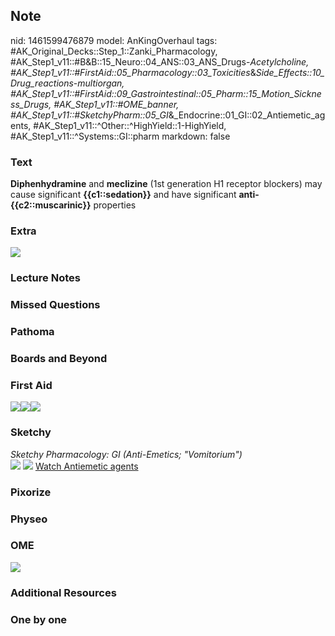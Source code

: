 ## Note
nid: 1461599476879
model: AnKingOverhaul
tags: #AK_Original_Decks::Step_1::Zanki_Pharmacology, #AK_Step1_v11::#B&B::15_Neuro::04_ANS::03_ANS_Drugs-_Acetylcholine, #AK_Step1_v11::#FirstAid::05_Pharmacology::03_Toxicities_&_Side_Effects::10_Drug_reactions_-_multiorgan, #AK_Step1_v11::#FirstAid::09_Gastrointestinal::05_Pharm::15_Motion_Sickness_Drugs, #AK_Step1_v11::#OME_banner, #AK_Step1_v11::#SketchyPharm::05_GI_&_Endocrine::01_GI::02_Antiemetic_agents, #AK_Step1_v11::^Other::^HighYield::1-HighYield, #AK_Step1_v11::^Systems::GI::pharm
markdown: false

### Text
<div>
  <b>Diphenhydramine</b> and <b>meclizine</b> (1st generation H1
  receptor blockers) may cause significant <b>{{c1::sedation}}</b>
  and have significant <b>anti-{{c2::muscarinic}}</b> properties
</div>

### Extra
<img src="paste-460111256486401.jpg">

### Lecture Notes


### Missed Questions


### Pathoma


### Boards and Beyond


### First Aid
<img src="paste-18580028522499.jpg"><img src=
"paste-436647850147843.jpg"><img src="paste-784535906156547.jpg">

### Sketchy
<div>
  <i>Sketchy Pharmacology: GI (Anti-Emetics; "Vomitorium")</i>
</div><img src=
"Screen%20Shot%202019-09-17%20at%209.07.42%20AM.png"> <img src=
"Screen%20Shot%202019-09-17%20at%209.08.12%20AM.png"> <a href=
"https://dashboard.sketchy.com/study/medical/courses/medical-pharmacology/units/medical-pharmacology-gi-endocrine/videos/medical-pharmacology-gi-and-endocrine-gi-antiemetic-agents?utm_source=anki&utm_medium=partnership&utm_campaign=february_update&utm_content=medical">
Watch Antiemetic agents</a>

### Pixorize


### Physeo


### OME
<div class="ome-widget">
  <a href="https://onlinemeded.org?ref=anki"><img src=
  "_OME_AnkiFlashcards_General_4.png"></a>
</div>

### Additional Resources


### One by one


